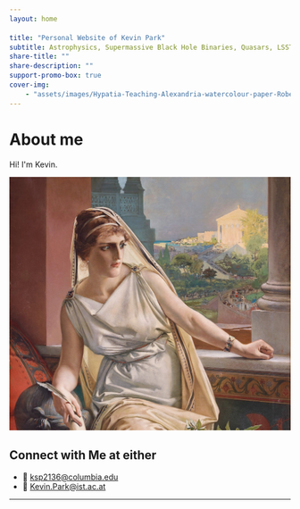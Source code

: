 ```yaml
---
layout: home

title: "Personal Website of Kevin Park"
subtitle: Astrophysics, Supermassive Black Hole Binaries, Quasars, LSST
share-title: ""
share-description: ""
support-promo-box: true
cover-img:
    - "assets/images/Hypatia-Teaching-Alexandria-watercolour-paper-Robert-Trewick.jpg"
---
```


# About me

Hi! I'm Kevin.

![Hypatia of Alexandria](assets/images/file-hypatia-by-julius-kronberg-1889-1608099105.jpg)

## Connect with Me at either

- 📧 [ksp2136@columbia.edu](mailto:ksp2136@columbia.edu)
- 📧 [Kevin.Park@ist.ac.at](mailto:Kevin.Park@ist.ac.at)
---
